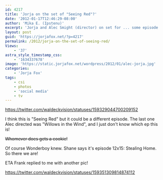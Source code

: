 ```yaml
---
id: 4217
title: 'Jorja on the set of "Seeing Red"?'
date: '2012-01-17T12:46:29-08:00'
author: 'Mika E. (Ipstenu)'
excerpt: 'Jorja and Alec Smight (director) on set for ... some episode. (ETA: Stealing Home!)'
layout: post
guid: 'https://jorjafox.net/?p=4217'
permalink: /2012/jorja-on-the-set-of-seeing-red/
Views:
    - '37'
astra_style_timestamp_css:
    - '1634337678'
image: 'https://static.jorjafox.net/wordpress/2012/01/alec-jorja.jpg'
categories:
    - 'Jorja Fox'
tags:
    - csi
    - photos
    - 'social media'
    - tv
---
```


https://twitter.com/waldeckvision/statuses/159329044700209152

I think this is "Seeing Red" but it could be a different episode. The last one Alec directed was "Willows in the Wind", and I just don't know which ep this is!

<del>Whomever does gets a cookie!</del>

Of course Wonderboy knew. Shane says it's episode 12x15: Stealing Home. So there we are!

ETA Frank replied to me with another pic!

https://twitter.com/waldeckvision/statuses/159351309814874112
